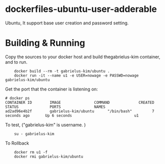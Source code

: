 # dockerfiles-ubuntu-user-adderable
Ubuntu, It support base user creation and password setting.

# Building & Running

Copy the sources to your docker host and build thegabrielus-kim container, and to run.
```
	docker build --rm -t gabrielus-kim/ubuntu .
	docker run -it --name u1 -e USER=nowage -e PASSWD=nowage gabrielus-kim/ubuntu
```
Get the port that the container is listening on:

```
# docker ps
CONTAINER ID        IMAGE               COMMAND             CREATED             STATUS              PORTS               NAMES
ad2ad96e4b2f        gabrielus-kim/ubuntu      "/bin/bash"         7 seconds ago       Up 6 seconds                            u1
```

To test, ("gabrielus-kim" is username. )
```
	su - gabrielus-kim
```
To Rollback
```
    docker rm u1 -f
    docker rmi gabrielus-kim/ubuntu
```
